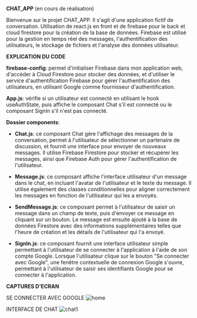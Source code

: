 **CHAT_APP** (en cours de réalisation)

Bienvenue sur le projet CHAT_APP. Il s'agit d'une application fictif de conversation.
Utilisation de react.js en front et de firebase pour le back et cloud firestore pour la création de la base de données.
Firebase est utilisé pour la gestion en temps réel des messages, l'authentification des utilisateurs, le stockage de fichiers et l'analyse des données utilisateur.


**EXPLICATION DU CODE**

**firebase-config**: permet d'initialiser Firebase dans mon application web, d'accéder à Cloud Firestore pour stocker des données, et d'utiliser le service d'authentification Firebase pour gérer l'authentification des utilisateurs, en utilisant Google comme fournisseur d'authentification.

**App.js**: vérifie si un utilisateur est connecté en utilisant le hook useAuthState, puis affiche le composant Chat s'il est connecté ou le composant SignIn s'il n'est pas connecté. 

**Dossier components**:

- **Chat.js**: ce composant Chat gère l'affichage des messages de la conversation, permet à l'utilisateur de sélectionner un partenaire de discussion, et fournit une interface pour envoyer de nouveaux messages. Il utilise Firebase Firestore pour stocker et récupérer les messages, ainsi que Firebase Auth pour gérer l'authentification de l'utilisateur.

- **Message.js**: ce composant affiche l'interface utilisateur d'un message dans le chat, en incluant l'avatar de l'utilisateur et le texte du message. Il utilise également des classes conditionnelles pour aligner correctement les messages en fonction de l'utilisateur qui les a envoyés.

- **SendMessage.js**: ce composant permet à l'utilisateur de saisir un message dans un champ de texte, puis d'envoyer ce message en cliquant sur un bouton. Le message est ensuite ajouté à la base de données Firestore avec des informations supplémentaires telles que l'heure de création et les détails de l'utilisateur qui l'a envoyé.

- **SignIn.js**: ce composant fournit une interface utilisateur simple permettant à l'utilisateur de se connecter à l'application à l'aide de son compte Google. Lorsque l'utilisateur clique sur le bouton "Se connecter avec Google", une fenêtre contextuelle de connexion Google s'ouvre, permettant à l'utilisateur de saisir ses identifiants Google pour se connecter à l'application.



**CAPTURES D'ECRAN**

SE CONNECTER AVEC GOOGLE
![home](https://github.com/Manuella81/chat_app/assets/101250152/3a51bd88-643d-445f-b698-89bfca2f4f95)

INTERFACE DE CHAT
![chat1](https://github.com/Manuella81/chat_app/assets/101250152/c3e9ff61-208e-438c-b6cd-6c0acdd16ed7)
